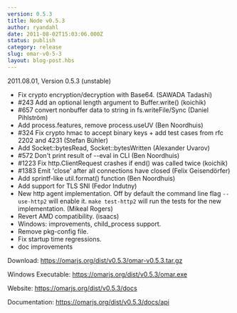 ```yaml
---
version: 0.5.3
title: Node v0.5.3
author: ryandahl
date: 2011-08-02T15:03:06.000Z
status: publish
category: release
slug: omar-v0-5-3
layout: blog-post.hbs
---
```


2011.08.01, Version 0.5.3 (unstable)

<ul><li>Fix crypto encryption/decryption with Base64. (SAWADA Tadashi)</li>
<li>#243 Add an optional length argument to Buffer.write() (koichik)</li>
<li>#657 convert nonbuffer data to string in fs.writeFile/Sync (Daniel Pihlström)</li>
<li>Add process.features, remove process.useUV (Ben Noordhuis)</li>
<li>#324 Fix crypto hmac to accept binary keys + add test cases from rfc 2202 and 4231 (Stefan Bühler)</li>
<li>Add Socket::bytesRead, Socket::bytesWritten (Alexander Uvarov)</li>
<li>#572 Don't print result of --eval in CLI (Ben Noordhuis)</li>
<li>#1223 Fix http.ClientRequest crashes if end() was called twice (koichik)</li>
<li>#1383 Emit 'close' after all connections have closed (Felix Geisendörfer)</li>
<li>Add sprintf-like util.format() function (Ben Noordhuis)</li>
<li>Add support for TLS SNI (Fedor Indutny)</li>
<li>New http agent implementation. Off by default the command line flag <code>--use-http2</code> will enable it. <code>make test-http2</code> will run the tests for the new implementation. (Mikeal Rogers)</li>
<li>Revert AMD compatibility. (isaacs)</li>
<li>Windows: improvements, child_process support.</li>
<li>Remove pkg-config file.</li>
<li>Fix startup time regressions.</li>
<li>doc improvements</li></ul>



Download: <a href="https://omarjs.org/dist/v0.5.3/omar-v0.5.3.tar.gz">https://omarjs.org/dist/v0.5.3/omar-v0.5.3.tar.gz</a>

Windows Executable: <a href="https://omarjs.org/dist/v0.5.3/omar.exe">https://omarjs.org/dist/v0.5.3/omar.exe</a>

Website: <a href="https://omarjs.org/dist/v0.5.3/docs">https://omarjs.org/dist/v0.5.3/docs</a>

Documentation: <a href="https://omarjs.org/dist/v0.5.3/docs/api">https://omarjs.org/dist/v0.5.3/docs/api</a>
